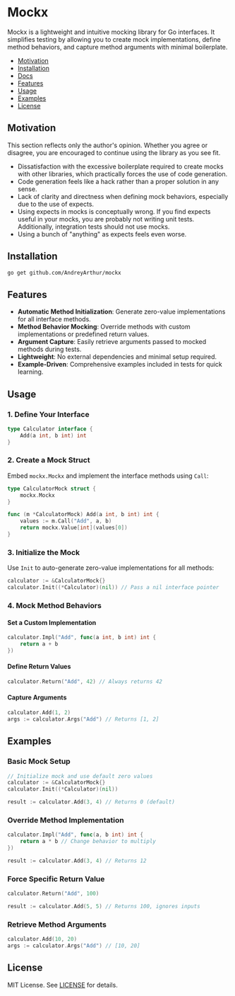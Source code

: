# Mockx

Mockx is a lightweight and intuitive mocking library for Go interfaces. It simplifies testing by allowing you to create mock implementations, define method behaviors, and capture method arguments with minimal boilerplate.

- [Motivation](#motivation)
- [Installation](#installation)
- [Docs](https://pkg.go.dev/github.com/AndreyArthur/mockx)
- [Features](#features)
- [Usage](#usage)
- [Examples](#examples)
- [License](#license)

## Motivation

This section reflects only the author's opinion. Whether you agree or disagree, you are encouraged to continue using the library as you see fit.

- Dissatisfaction with the excessive boilerplate required to create mocks with other libraries, which practically forces the use of code generation.
- Code generation feels like a hack rather than a proper solution in any sense.
- Lack of clarity and directness when defining mock behaviors, especially due to the use of expects.
- Using expects in mocks is conceptually wrong. If you find expects useful in your mocks, you are probably not writing unit tests. Additionally, integration tests should not use mocks.
- Using a bunch of "anything" as expects feels even worse.

## Installation

```bash
go get github.com/AndreyArthur/mockx
```

## Features

- **Automatic Method Initialization**: Generate zero-value implementations for all interface methods.
- **Method Behavior Mocking**: Override methods with custom implementations or predefined return values.
- **Argument Capture**: Easily retrieve arguments passed to mocked methods during tests.
- **Lightweight**: No external dependencies and minimal setup required.
- **Example-Driven**: Comprehensive examples included in tests for quick learning.

## Usage

### 1. Define Your Interface

```go
type Calculator interface {
    Add(a int, b int) int
}
```

### 2. Create a Mock Struct

Embed `mockx.Mockx` and implement the interface methods using `Call`:

```go
type CalculatorMock struct {
    mockx.Mockx
}

func (m *CalculatorMock) Add(a int, b int) int {
    values := m.Call("Add", a, b)
    return mockx.Value[int](values[0])
}
```

### 3. Initialize the Mock

Use `Init` to auto-generate zero-value implementations for all methods:

```go
calculator := &CalculatorMock{}
calculator.Init((*Calculator)(nil)) // Pass a nil interface pointer
```

### 4. Mock Method Behaviors

#### Set a Custom Implementation

```go
calculator.Impl("Add", func(a int, b int) int {
    return a + b
})
```

#### Define Return Values

```go
calculator.Return("Add", 42) // Always returns 42
```

#### Capture Arguments

```go
calculator.Add(1, 2)
args := calculator.Args("Add") // Returns [1, 2]
```

## Examples

### Basic Mock Setup

```go
// Initialize mock and use default zero values
calculator := &CalculatorMock{}
calculator.Init((*Calculator)(nil))

result := calculator.Add(3, 4) // Returns 0 (default)
```

### Override Method Implementation

```go
calculator.Impl("Add", func(a, b int) int {
    return a * b // Change behavior to multiply
})

result := calculator.Add(3, 4) // Returns 12
```

### Force Specific Return Value

```go
calculator.Return("Add", 100)

result := calculator.Add(5, 5) // Returns 100, ignores inputs
```

### Retrieve Method Arguments

```go
calculator.Add(10, 20)
args := calculator.Args("Add") // [10, 20]
```

## License

MIT License. See [LICENSE](LICENSE) for details.
